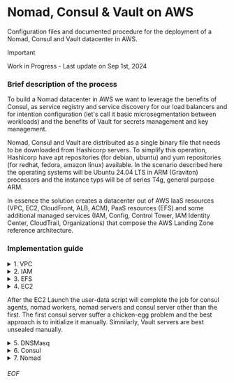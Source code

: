 # Nomad, Consul & Vault on AWS
Configuration files and documented procedure for the deployment of a Nomad, Consul and Vault datacenter in AWS. 

> [!IMPORTANT]  
> Work in Progress - Last update on Sep 1st, 2024

### Brief description of the process
To build a Nomad datacenter in AWS we want to leverage the benefits of Consul, as service registry and service discovery for our load balancers and for intention configuration (let's call it basic microsegmentation between workloads) and the benefits of Vault for secrets management and key management. 

Nomad, Consul and Vault are distribuited as a single binary file that needs to be downloaded from Hashicorp servers. To simplify this operation, Hashicorp have apt repositories (for debian, ubuntu) and yum repositories (for redhat, fedora, amazon linux) available. In the scenario described here the operating systems will be Ubuntu 24.04 LTS in ARM (Graviton) processors and the instance typs will be of series T4g, general purpose ARM. 

In essence the solution creates a datacenter out of AWS IaaS resources (VPC, EC2, CloudFront, ALB, ACM), PaaS resources (EFS) and some additional managed services (IAM, Config, Control Tower, IAM Identity Center, CloudTrail, Organizations) that compose the AWS Landing Zone reference architecture. 


### Implementation guide

<details>
<summary>1. VPC</summary>

### VPC configuration
When a Landing Zone with Control Tower is implemented a default VPC has been already populated. Nonetheless, if we want to automate in full the creation and destruction of all resoruces related to Nomad, Consul and Vault it's prefereable to create a fresh new VPC. 

To create a new VPC using the AWS Management Console (or IaC), this new VPC that should satisfy the setup described in folder [VPC](vpc/readme.md).
</details>



<details>
<summary>2. IAM</summary>
  
### IAM configuration
IAM service is a managed solution for everything related to security and identity. The configuration herein described affects to the necessary configuraion (role and policy) for the use of an EC2 Instance Profile, an IAM role that is assigned to an EC2 Instance so it can get access to other AWS services. 

To create the necessary IAM configuration (role, policy), the setup is described in the implementation detail document in folder [IAM](iam/readme.md).
</details>



<details>
<summary>3. EFS</summary>
  
### EFS configuration
EFS service is a managed solution for a shared NFS resource disk that can grow up to petabytes. In this scenario is going to be used as a mechanism to exchange files, templates, drivers and other resources between the server instances of Nomad/Consul/Vault and the worker/agent instances. 

To create a new EFS shared disk to be accesible vía NFS4 following, the setup is described in the implementation detail document in folder [EFS](efs/readme.md).
</details>



<details>
<summary>4. EC2</summary>
  
### EC2 setup
ECS service is a IaaS solution for virtualmachines that can scale based upon user confiuration rules. The instances can be of many types, from general purpose to those for an specific purpose, like those oriented to memory, compute or inference. In the scenario herein describe tme selection is general purpose using ARM architecture. The reationale is compute capacity by price point.  

To create a new EC2 instance, the setup is described in the implementation detail document in folder [EC2](ec2/readme.md).

Please note that the ideal scenario, with/without IaC, is to use a Launch Template to avoid misconfigurations and improve personalization.
</details>

After the EC2 Launch the user-data script will complete the job for consul agents, nomad workers, nomad servers and consul server other than the first. The first consul server suffer a chicken-egg problem and the best approach is to initialize it manually. Simnilarly, Vault servers are best unsealed manually. 



<details>
<summary>5. DNSMasq</summary>

### DNSMasq setup process
Here are the steps to follow:  
  
  1. Copy the DNSMasq configuration file from EFS share to the right place, in `/etc/dnsmasq.conf`
  2. Disable Ubuntu´s SystemD Resolver
     `systemctl disable systemd-resolved.service`
     `systemctl stop systemd-resolved.service`
  4. Configure the `/etc/resolv.conf` appropiately with this content:
      ```
      nameserver 127.0.0.1
      search eu-south-2.compute.internal consul
      ``` 
  4. Enable and start services:  
       `systemctl enable dnsmasq`  
       `systemctl start dnsmasq`  
</details>



<details>
<summary>6. Consul</summary>

### Consul setup process
By the initialization of the first EC2 instance, that will operate as server, the first step is to configure the server. For this purpose there's a script called `nodeconfig.sh` that will populate a set of templates included herein with real values read from the IMDSv2 and a local .env file to personaliza all posible things in the server. When the configuration files are ready to run services, we'll start running command, taking note of values and fixing the configuration files minimally again. That's all. Here are the steps to follow:  
  
  1. Fix permission on folders:  
     `chmod consul:consul /etc/consul.d`  
  2. Initialize Consul's internal CA:  
       `consul tls ca create`
  3. Genearte certificates for all server instances using the internal CA (there are alternative methods using Vault described in the tech articles titled [Administer Consul access control tokens with Vault](https://developer.hashicorp.com/consul/tutorials/operate-consul/vault-consul-secrets), [Automatically Rotate Gossip Encryption Keys Secured in Vault](https://developer.hashicorp.com/consul/tutorials/operate-consul/vault-kv-consul-secure-gossip?productSlug=consul&tutorialSlug=vault-secure&tutorialSlug=vault-kv-consul-secure-gossip) and [Generate mTLS Certificates for Consul with Vault](https://developer.hashicorp.com/consul/tutorials/operate-consul/vault-pki-consul-secure-tls):  
     `consul tls cert create -server -dc dc1`  
       Repeat this command 3/5/7 times to generate 1 pair of certs per server instance. 
  4. In the `/etc/consul.d/consul.hcl` config file it's necessary to make some temporal adjustments to allow Consul to operate with only 1 node:
     - Change from `bootstrap_expect = 3` to `bootstrap_expect = 1`
     - Comment out block `retry_join`
     - Comment out `tls`
     - Comment out `auto_encrypt`
     - Change `acl` stanza:
       - Change from `default_policy = "deny"` to `default_policy = "allow"`
       - Comment out the `tokens` block
  5. Continue with configuration bits described in folder [Consul](consul/readme.md).
  6. Now that initial config has been completed in Consul, revert back the configuration options changed before and add more nodes to the Consul cluster. 
  7. Finally, enable and start services:  
       `systemctl enable consul`  
       `systemctl start consul`
</details>



<details>
<summary>7. Nomad</summary>

### Nomad setup process
Here are the steps to follow:  
  
  1. Fix permission on folders:  
     `chmod nomad:nomad /etc/nomad.d`  
  2. Copy certificates from EFS share to the right folder in `/etc/nomad.d`
  3. Enable and start services:  
       `systemctl enable nomad`  
       `systemctl start nomad`
  4. Finally, continue with configuration bits describecd in folder [Nomad](nomad/readme.md).
</details>





###### EOF
